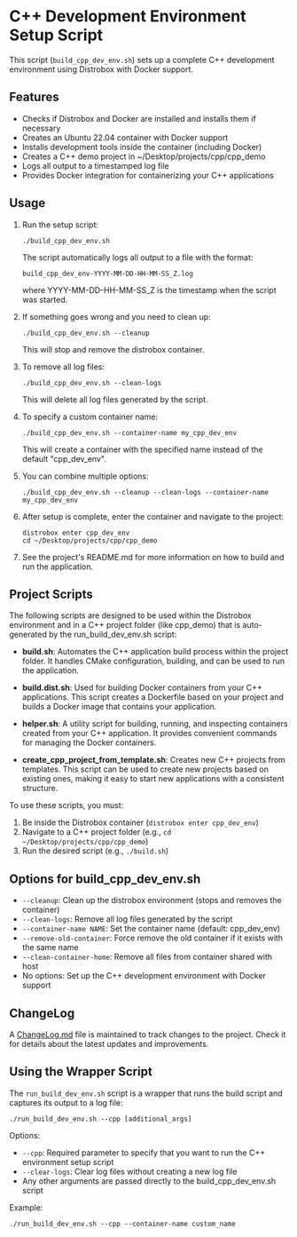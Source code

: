 # C++ Development Environment Setup Script

This script (`build_cpp_dev_env.sh`) sets up a complete C++ development environment using Distrobox with Docker support.

## Features

- Checks if Distrobox and Docker are installed and installs them if necessary
- Creates an Ubuntu 22.04 container with Docker support
- Installs development tools inside the container (including Docker)
- Creates a C++ demo project in ~/Desktop/projects/cpp/cpp_demo
- Logs all output to a timestamped log file
- Provides Docker integration for containerizing your C++ applications

## Usage

1. Run the setup script:
   ```
   ./build_cpp_dev_env.sh
   ```
   
   The script automatically logs all output to a file with the format:
   ```
   build_cpp_dev_env-YYYY-MM-DD-HH-MM-SS_Z.log
   ```
   where YYYY-MM-DD-HH-MM-SS_Z is the timestamp when the script was started.

2. If something goes wrong and you need to clean up:
   ```
   ./build_cpp_dev_env.sh --cleanup
   ```
   This will stop and remove the distrobox container.

3. To remove all log files:
   ```
   ./build_cpp_dev_env.sh --clean-logs
   ```
   This will delete all log files generated by the script.

4. To specify a custom container name:
   ```
   ./build_cpp_dev_env.sh --container-name my_cpp_dev_env
   ```
   This will create a container with the specified name instead of the default "cpp_dev_env".

5. You can combine multiple options:
   ```
   ./build_cpp_dev_env.sh --cleanup --clean-logs --container-name my_cpp_dev_env
   ```

6. After setup is complete, enter the container and navigate to the project:
   ```
   distrobox enter cpp_dev_env
   cd ~/Desktop/projects/cpp/cpp_demo
   ```

5. See the project's README.md for more information on how to build and run the application.

## Project Scripts

The following scripts are designed to be used within the Distrobox environment and in a C++ project folder (like cpp_demo) that is auto-generated by the run_build_dev_env.sh script:

- **build.sh**: Automates the C++ application build process within the project folder. It handles CMake configuration, building, and can be used to run the application.

- **build.dist.sh**: Used for building Docker containers from your C++ applications. This script creates a Dockerfile based on your project and builds a Docker image that contains your application.

- **helper.sh**: A utility script for building, running, and inspecting containers created from your C++ application. It provides convenient commands for managing the Docker containers.

- **create_cpp_project_from_template.sh**: Creates new C++ projects from templates. This script can be used to create new projects based on existing ones, making it easy to start new applications with a consistent structure.

To use these scripts, you must:
1. Be inside the Distrobox container (`distrobox enter cpp_dev_env`)
2. Navigate to a C++ project folder (e.g., `cd ~/Desktop/projects/cpp/cpp_demo`)
3. Run the desired script (e.g., `./build.sh`)

## Options for build_cpp_dev_env.sh

- `--cleanup`: Clean up the distrobox environment (stops and removes the container)
- `--clean-logs`: Remove all log files generated by the script
- `--container-name NAME`: Set the container name (default: cpp_dev_env)
- `--remove-old-container`: Force remove the old container if it exists with the same name
- `--clean-container-home`: Remove all files from container shared with host
- No options: Set up the C++ development environment with Docker support

## ChangeLog

A [ChangeLog.md](ChangeLog.md) file is maintained to track changes to the project. Check it for details about the latest updates and improvements.

## Using the Wrapper Script

The `run_build_dev_env.sh` script is a wrapper that runs the build script and captures its output to a log file:

```
./run_build_dev_env.sh --cpp [additional_args]
```

Options:
- `--cpp`: Required parameter to specify that you want to run the C++ environment setup script
- `--clear-logs`: Clear log files without creating a new log file
- Any other arguments are passed directly to the build_cpp_dev_env.sh script

Example:
```
./run_build_dev_env.sh --cpp --container-name custom_name
```
